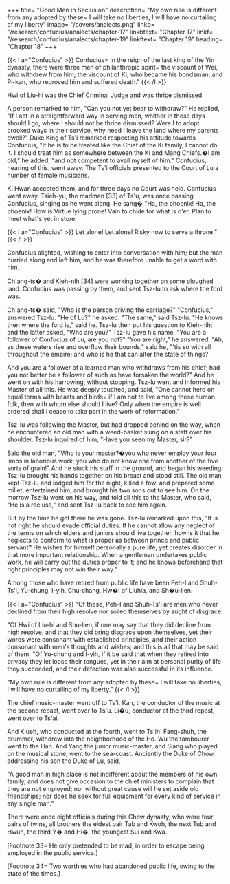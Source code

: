 +++
title=  "Good Men in Seclusion"
description= "My own rule is different from any adopted by these=  I will take no liberties, I will have no curtailing of my liberty"
image=  "/covers/analects.png"
linkb=  "/research/confucius/analects/chapter-17"
linkbtext=  "Chapter 17"
linkf=  "/research/confucius/analects/chapter-19"
linkftext=  "Chapter 19"
heading=  "Chapter 18"
+++

{{< l a="Confucius" >}}
Confucius=  In the reign of the last king of the Yin dynasty, there were three men of philanthropic spirit=  the viscount of Wei, who withdrew from him; the viscount of Ki, who became his bondsman; and Pi-kan, who reproved him and suffered death."
{{< /l >}}

Hwi of Liu-hi was the Chief Criminal Judge and was thrice dismissed. 

A person remarked to him, "Can you not yet bear to withdraw?" He replied, "If I act in a straightforward way in serving men, whither in these days should I go, where I should not be thrice dismissed? Were I to adopt crooked ways in their service, why need I leave the land where my parents dwell?" Duke King of Ts'i remarked respecting his attitude towards Confucius, "If he is to be treated like the Chief of the Ki family, I cannot do it. I should treat him as somewhere between the Ki and Mang Chiefs.�I am old," he added, "and not competent to avail myself of him." Confucius, hearing of this, went away. The Ts'i officials presented to the Court of Lu a number of female musicians. 

Ki Hwan accepted them, and for three days no Court was held. Confucius went away. Tsieh-yu, the madman [33] of Ts'u, was once passing Confucius, singing as he went along. He sang� "Ha, the phoenix! Ha, the phoenix! How is Virtue lying prone! Vain to chide for what is o'er, Plan to meet what's yet in store. 

{{< l a="Confucius" >}}
Let alone! Let alone! Risky now to serve a throne." 
{{< /l >}}

Confucius alighted, wishing to enter into conversation with him; but the man hurried along and left him, and he was therefore unable to get a word with him. 

Ch'ang-ts� and Kieh-nih [34] were working together on some ploughed land. Confucius was passing by them, and sent Tsz-lu to ask where the ford was. 


Ch'ang-ts� said, "Who is the person driving the carriage?" "Confucius," answered Tsz-lu. "He of Lu?" he asked. "The same," said Tsz-lu. "He knows then where the ford is," said he. Tsz-lu then put his question to Kieh-nih; and the latter asked, "Who are you?" Tsz-lu gave his name. "You are a follower of Confucius of Lu, are you not?" "You are right," he answered. "Ah, as these waters rise and overflow their bounds," said he, "'tis so with all throughout the empire; and who is he that can alter the state of things? 


And you are a follower of a learned man who withdraws from his chief; had you not better be a follower of such as have forsaken the world?" And he went on with his harrowing, without stopping. Tsz-lu went and informed his Master of all this. He was deeply touched, and said, "One cannot herd on equal terms with beasts and birds=  if I am not to live among these human folk, then with whom else should I live? Only when the empire is well ordered shall I cease to take part in the work of reformation." 

Tsz-lu was following the Master, but had dropped behind on the way, when he encountered an old man with a weed-basket slung on a staff over his shoulder. Tsz-lu inquired of him, "Have you seen my Master, sir?" 

Said the old man, "Who is your master?�you who never employ your four limbs in laborious work; you who do not know one from another of the five sorts of grain!" And he stuck his staff in the ground, and began his weeding. Tsz-lu brought his hands together on his breast and stood still. The old man kept Tsz-lu and lodged him for the night, killed a fowl and prepared some millet, entertained him, and brought his two sons out to see him. On the morrow Tsz-lu went on his way, and told all this to the Master, who said, "He is a recluse," and sent Tsz-lu back to see him again. 

But by the time he got there he was gone. Tsz-lu remarked upon this, "It is not right he should evade official duties. If he cannot allow any neglect of the terms on which elders and juniors should live together, how is it that he neglects to conform to what is proper as between prince and public servant? He wishes for himself personally a pure life, yet creates disorder in that more important relationship. When a gentleman undertakes public work, he will carry out the duties proper to it; and he knows beforehand that right principles may not win their way." 

Among those who have retired from public life have been Peh-I and Shuh-Ts'i, Yu-chung, I-yih, Chu-chang, Hw�i of Liuhia, and Sh�u-lien. 

{{< l a="Confucius" >}}
"Of these, Peh-I and Shuh-Ts'i are men who never declined from their high resolve nor soiled themselves by aught of disgrace.

"Of Hwi of Liu-hi and Shu-lien, if one may say that they did decline from high resolve, and that they did bring disgrace upon themselves, yet their words were consonant with established principles, and their action consonant with men's thoughts and wishes; and this is all that may be said of them. "Of Yu-chung and I-yih, if it be said that when they retired into privacy they let loose their tongues, yet in their aim at personal purity of life they succeeded, and their defection was also successful in its influence. 

"My own rule is different from any adopted by these=  I will take no liberties, I will have no curtailing of my liberty." 
{{< /l >}}



The chief music-master went off to Ts'i. Kan, the conductor of the music at the second repast, went over to Ts'u. Li�u, conductor at the third repast, went over to Ts'ai. 

And Kiueh, who conducted at the fourth, went to Ts'in. Fang-shuh, the drummer, withdrew into the neighborhood of the Ho. Wu the tambourer went to the Han. And Yang the junior music-master, and Siang who played on the musical stone, went to the sea-coast. Anciently the Duke of Chow, addressing his son the Duke of Lu, said, 

"A good man in high place is not indifferent about the members of his own family, and does not give occasion to the chief ministers to complain that they are not employed; nor without great cause will he set aside old friendships; nor does he seek for full equipment for every kind of service in any single man." 

There were once eight officials during this Chow dynasty, who were four pairs of twins, all brothers the eldest pair Tab and Kwoh, the next Tub and Hwuh, the third Y� and Hi�, the youngest Sui and Kwa.


[Footnote 33=  He only pretended to be mad, in order to escape being employed in the public service.] 

[Footnote 34=  Two worthies who had abandoned public life, owing to the state of the times.] 